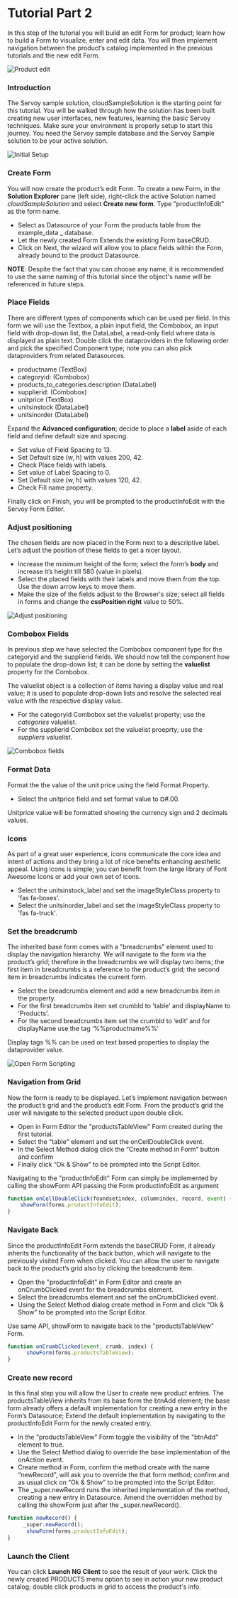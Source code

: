 # Tutorial Part 2

In this step of the tutorial you will build an edit Form for product; learn how to build a Form to visualize, enter and edit data. You will then implement navigation between the product’s catalog implemented in the previous tutorials and the new edit Form.

![Product edit](../../../../extensions/solutions/svySampleSolution/images/gif1.gif)

### Introduction

The Servoy sample solution, cloudSampleSolution is the starting point for this tutorial. You will be walked through how the solution has been built creating new user interfaces, new features, learning the basic Servoy techniques. Make sure your environment is properly setup to start this journey. You need the Servoy sample database and the Servoy Sample solution to be your active solution.

![Initial Setup](../../../../extensions/solutions/svySampleSolution/images/2020-01-17\_1412\_1.png)

### Create Form

You will now create the product’s edit Form. To create a new Form, in the **Solution Explorer** pane (left side), right-click the active Solution named _cloudSampleSolution_ and select **Create new form**. Type "productInfoEdit" as the form name.

* Select as Datasource of your Form the products table from the example\_data \_ database.
* Let the newly created Form Extends the existing Form baseCRUD.
* Click on Next, the wizard will allow you to place fields within the Form, already bound to the product Datasource.

**NOTE**: Despite the fact that you can choose any name, it is recommended to use the same naming of this tutorial since the object's name will be referenced in future steps.

### Place Fields

There are different types of components which can be used per field. In this form we will use the Textbox, a plain input field, the Combobox, an input field with drop-down list, the DataLabel, a read-only field where data is displayed as plain text. Double click the dataproviders in the following order and pick the specified Component type; note you can also pick dataproviders from related Datasources.

* productname (TextBox)
* categoryid: (Combobox)
* products\_to\_categories.description (DataLabel)
* supplierid: (Combobox)
* unitprice (TextBox)
* unitsinstock (DataLabel)
* unitsinorder (DataLabel)

Expand the **Advanced configuration**; decide to place a **label** aside of each field and define default size and spacing.

* Set value of Field Spacing to 13.
* Set Default size (w, h) with values 200, 42.
* Check Place fields with labels.
* Set value of Label Spacing to 0.
* Set Default size (w, h) with values 120, 42.
* Check Fill name property.

Finally click on Finish, you will be prompted to the productInfoEdit with the Servoy Form Editor.

### Adjust positioning

The chosen fields are now placed in the Form next to a descriptive label. Let’s adjust the position of these fields to get a nicer layout.

* Increase the minimum height of the form; select the form’s **body** and increase it’s height till 580 (value in pixels).
* Select the placed fields with their labels and move them from the top. Use the down arrow keys to move them.
* Make the size of the fields adjust to the Browser's size; select all fields in forms and change the **cssPosition right** value to 50%.

![Adjust positioning](../../../../extensions/solutions/svySampleSolution/images/gif4.gif)

### Combobox Fields

In previous step we have selected the Combobox component type for the categoryid and the supplierid fields. We should now tell the component how to populate the drop-down list; it can be done by setting the **valuelist** property for the Combobox.

The valuelist object is a collection of items having a display value and real value; it is used to populate drop-down lists and resolve the selected real value with the respective display value.

* For the categoryid Combobox set the valuelist property; use the _categories_ valuelist.
* For the supplierid Combobox set the valuelist proeprty; use the _suppliers_ valuelist.

![Combobox fields](../../../../extensions/solutions/svySampleSolution/images/gif5.gif)

### Format Data

Format the the value of the unit price using the field Format Property.

* Select the unitprice field and set format value to ¤#.00.

Unitprice value will be formatted showing the currency sign and 2 decimals values.

### Icons

As part of a great user experience, icons communicate the core idea and intent of actions and they bring a lot of nice benefits enhancing aesthetic appeal. Using icons is simple; you can benefit from the large library of Font Awesome Icons or add your own set of icons.

* Select the unitsinstock\_label and set the imageStyleClass property to 'fas fa-boxes'.
* Select the unitsinorder\_label and set the imageStyleClass property to 'fas fa-truck'.

### Set the breadcrumb

The inherited base form comes with a "breadcrumbs" element used to display the navigation hierarchy. We will navigate to the form via the product’s grid; therefore in the breadcrumbs we will display two items; the first item in breadcrumbs is a reference to the product’s grid; the second item in breadcrumbs indicates the current form.

* Select the breadcrumbs element and add a new breadcrumbs item in the property.
* For the first breadcrumbs item set crumbId to 'table' and displayName to 'Products'.
* For the second breadcrumbs item set the crumbId to ‘edit’ and for displayName use the tag ‘%%productname%%’

Display tags %% can be used on text based properties to display the dataprovider value.

![Open Form Scripting](../../../../extensions/solutions/svySampleSolution/images/gif8.gif)

### Navigation from Grid

Now the form is ready to be displayed. Let’s implement navigation between the product’s grid and the product’s edit Form. From the product’s grid the user will navigate to the selected product upon double click.

* Open in Form Editor the "productsTableView" Form created during the first tutorial.
* Select the "table" element and set the onCellDoubleClick event.
* In the Select Method dialog click the “Create method in Form” button and confirm
* Finally click “Ok & Show” to be prompted into the Script Editor.

Navigating to the "productInfoEdit" Form can simply be implemented by calling the showForm API passing the Form productInfoEdit as argument

```javascript
function onCellDoubleClick(foundsetindex, columnindex, record, event) {
    showForm(forms.productInfoEdit);
}
```

### Navigate Back

Since the productInfoEdit Form extends the baseCRUD Form, it already inherits the functionality of the back button, which will navigate to the previously visited Form when clicked. You can allow the user to navigate back to the product’s grid also by clicking the breadcrumb item.

* Open the "productInfoEdit" in Form Editor and create an onCrumbClicked event for the breadcrumbs element.
* Select the breadcrumbs element and set the onCrumbClicked event.
* Using the Select Method dialog create method in Form and click “Ok & Show” to be prompted into the Script Editor.

Use same API, showForm to navigate back to the "productsTableView" Form.

```javascript
function onCrumbClicked(event, crumb, index) {
      showForm(forms.productsTableView);
}
```

### Create new record

In this final step you will allow the User to create new product entries. The productsTableView inherits from its base form the btnAdd element; the base form already offers a default implementation for creating a new entry in the Form’s Datasource; Extend the default implementation by navigating to the productInfoEdit Form for the newly created entry.

* In the "productsTableView" Form toggle the visibility of the "btnAdd" element to true.
* Use the Select Method dialog to override the base implementation of the onAction event.
* Create method in Form, confirm the method create with the name “newRecord”, will ask you to override the that form method; confirm and as usual click on “Ok & Show” to be prompted into the Script Editor.
* The \_super.newRecord runs the inherited implementation of the method, creating a new entry in Datasource. Amend the overridden method by calling the showForm just after the \_super.newRecord().

```javascript
function newRecord() {
     _super.newRecord();
      showForm(forms.productInfoEdit);
}
```

### Launch the Client

You can click **Launch NG Client** to see the result of your work. Click the newly created PRODUCTS menu option to see in action your new product catalog; double click products in grid to access the product's info.
